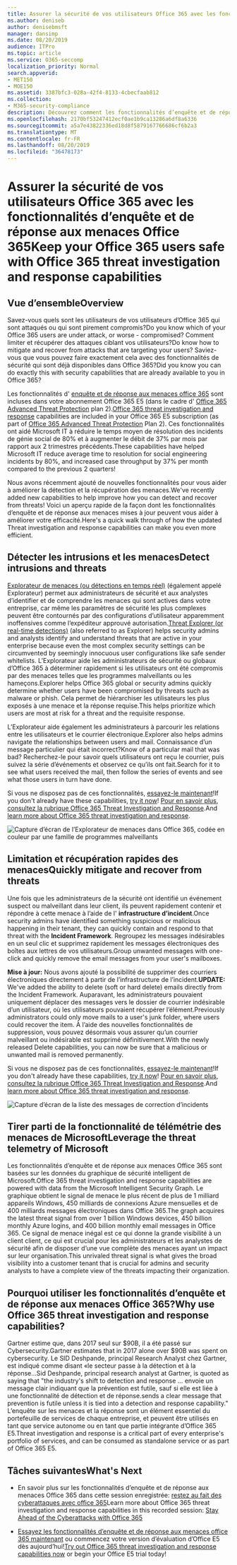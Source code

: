 ```yaml
---
title: Assurer la sécurité de vos utilisateurs Office 365 avec les fonctionnalités d’enquête et de réponse aux menaces Office 365
ms.author: deniseb
author: denisebmsft
manager: dansimp
ms.date: 08/20/2019
audience: ITPro
ms.topic: article
ms.service: O365-seccomp
localization_priority: Normal
search.appverid:
- MET150
- MOE150
ms.assetid: 3387bfc3-028a-42f4-8133-4cbecfaab812
ms.collection:
- M365-security-compliance
description: Découvrez comment les fonctionnalités d’enquête et de réponse aux menaces Office 365 peuvent aider votre organisation à détecter les intrusions et les menaces, ainsi qu’à limiter et récupérer rapidement les menaces.
ms.openlocfilehash: 2170bf53247412ecf0ae1b9ca13286a6df8a6336
ms.sourcegitcommit: a5a7e43822336ed18d8f5879167766686cf6b2a3
ms.translationtype: MT
ms.contentlocale: fr-FR
ms.lasthandoff: 08/20/2019
ms.locfileid: "36478173"
---
```

# <a name="keep-your-office-365-users-safe-with-office-365-threat-investigation-and-response-capabilities"></a><span data-ttu-id="9d7ba-103">Assurer la sécurité de vos utilisateurs Office 365 avec les fonctionnalités d’enquête et de réponse aux menaces Office 365</span><span class="sxs-lookup"><span data-stu-id="9d7ba-103">Keep your Office 365 users safe with Office 365 threat investigation and response capabilities</span></span>

## <a name="overview"></a><span data-ttu-id="9d7ba-104">Vue d’ensemble</span><span class="sxs-lookup"><span data-stu-id="9d7ba-104">Overview</span></span>

<span data-ttu-id="9d7ba-105">Savez-vous quels sont les utilisateurs de vos utilisateurs d’Office 365 qui sont attaqués ou qui sont pirement compromis?</span><span class="sxs-lookup"><span data-stu-id="9d7ba-105">Do you know which of your Office 365 users are under attack, or worse - compromised?</span></span> <span data-ttu-id="9d7ba-106">Comment limiter et récupérer des attaques ciblant vos utilisateurs?</span><span class="sxs-lookup"><span data-stu-id="9d7ba-106">Do know how to mitigate and recover from attacks that are targeting your users?</span></span> <span data-ttu-id="9d7ba-107">Saviez-vous que vous pouvez faire exactement cela avec des fonctionnalités de sécurité qui sont déjà disponibles dans Office 365?</span><span class="sxs-lookup"><span data-stu-id="9d7ba-107">Did you know you can do exactly this with security capabilities that are already available to you in Office 365?</span></span> 
  
<span data-ttu-id="9d7ba-108">Les fonctionnalités d' [enquête et de réponse aux menaces office 365](office-365-ti.md) sont incluses dans votre abonnement Office 365 E5 (dans le cadre d' [Office 365 Advanced Threat Protection](office-365-atp.md) plan 2).</span><span class="sxs-lookup"><span data-stu-id="9d7ba-108">[Office 365 threat investigation and response](office-365-ti.md) capabilities are included in your Office 365 E5 subscription (as part of [Office 365 Advanced Threat Protection](office-365-atp.md) Plan 2).</span></span> <span data-ttu-id="9d7ba-109">Ces fonctionnalités ont aidé Microsoft IT à réduire le temps moyen de résolution des incidents de génie social de 80% et à augmenter le débit de 37% par mois par rapport aux 2 trimestres précédents.</span><span class="sxs-lookup"><span data-stu-id="9d7ba-109">These capabilities have helped Microsoft IT reduce average time to resolution for social engineering incidents by 80%, and increased case throughput by 37% per month compared to the previous 2 quarters!</span></span> 

<span data-ttu-id="9d7ba-110">Nous avons récemment ajouté de nouvelles fonctionnalités pour vous aider à améliorer la détection et la récupération des menaces.</span><span class="sxs-lookup"><span data-stu-id="9d7ba-110">We've recently added new capabilities to help improve how you can detect and recover from threats!</span></span> <span data-ttu-id="9d7ba-111">Voici un aperçu rapide de la façon dont les fonctionnalités d’enquête et de réponse aux menaces mises à jour peuvent vous aider à améliorer votre efficacité.</span><span class="sxs-lookup"><span data-stu-id="9d7ba-111">Here's a quick walk through of how the updated Threat investigation and response capabilities can make you even more efficient.</span></span>
  
## <a name="detect-intrusions-and-threats"></a><span data-ttu-id="9d7ba-112">Détecter les intrusions et les menaces</span><span class="sxs-lookup"><span data-stu-id="9d7ba-112">Detect intrusions and threats</span></span>

<span data-ttu-id="9d7ba-113">[Explorateur de menaces (ou détections en temps réel)](threat-explorer.md) (également appelé Explorateur) permet aux administrateurs de sécurité et aux analystes d’identifier et de comprendre les menaces qui sont actives dans votre entreprise, car même les paramètres de sécurité les plus complexes peuvent être contournés par des configurations d’utilisateur apparemment inoffensives comme l’expéditeur approuvé autorisation.</span><span class="sxs-lookup"><span data-stu-id="9d7ba-113">[Threat Explorer (or real-time detections)](threat-explorer.md) (also referred to as Explorer) helps security admins and analysts identify and understand threats that are active in your enterprise because even the most complex security settings can be circumvented by seemingly innocuous user configurations like safe sender whitelists.</span></span> <span data-ttu-id="9d7ba-114">L’Explorateur aide les administrateurs de sécurité ou globaux d’Office 365 à déterminer rapidement si les utilisateurs ont été compromis par des menaces telles que les programmes malveillants ou les hameçons.</span><span class="sxs-lookup"><span data-stu-id="9d7ba-114">Explorer helps Office 365 global or security admins quickly determine whether users have been compromised by threats such as malware or phish.</span></span> <span data-ttu-id="9d7ba-115">Cela permet de hiérarchiser les utilisateurs les plus exposés à une menace et la réponse requise.</span><span class="sxs-lookup"><span data-stu-id="9d7ba-115">This helps prioritize which users are most at risk for a threat and the requisite response.</span></span> 
  
<span data-ttu-id="9d7ba-116">L’Explorateur aide également les administrateurs à parcourir les relations entre les utilisateurs et le courrier électronique.</span><span class="sxs-lookup"><span data-stu-id="9d7ba-116">Explorer also helps admins navigate the relationships between users and mail.</span></span> <span data-ttu-id="9d7ba-117">Connaissance d’un message particulier qui était incorrect?</span><span class="sxs-lookup"><span data-stu-id="9d7ba-117">Know of a particular mail that was bad?</span></span> <span data-ttu-id="9d7ba-118">Recherchez-le pour savoir quels utilisateurs ont reçu le courrier, puis suivez la série d’événements et observez ce qu’ils ont fait.</span><span class="sxs-lookup"><span data-stu-id="9d7ba-118">Search for it to see what users received the mail, then follow the series of events and see what those users in turn have done.</span></span>

<span data-ttu-id="9d7ba-119">Si vous ne disposez pas de ces fonctionnalités, [essayez-le maintenant](https://aka.ms/tryo365threatintel3)!</span><span class="sxs-lookup"><span data-stu-id="9d7ba-119">If you don't already have these capabilities, [try it now](https://aka.ms/tryo365threatintel3)!</span></span> <span data-ttu-id="9d7ba-120">[Pour en savoir plus, consultez la rubrique Office 365 Threat Investigation and Response](https://aka.ms/readmoreabouto365threatintel).</span><span class="sxs-lookup"><span data-stu-id="9d7ba-120">And [learn more about Office 365 threat investigation and response](https://aka.ms/readmoreabouto365threatintel).</span></span>
  
![Capture d’écran de l’Explorateur de menaces dans Office 365, codée en couleur par une famille de programmes malveillants](media/591338dd-252a-437d-b5f2-87aa42e74b0c.png)
  
## <a name="quickly-mitigate-and-recover-from-threats"></a><span data-ttu-id="9d7ba-122">Limitation et récupération rapides des menaces</span><span class="sxs-lookup"><span data-stu-id="9d7ba-122">Quickly mitigate and recover from threats</span></span>

<span data-ttu-id="9d7ba-123">Une fois que les administrateurs de la sécurité ont identifié un événement suspect ou malveillant dans leur client, ils peuvent rapidement contenir et répondre à cette menace à l’aide de l' **infrastructure d’incident**.</span><span class="sxs-lookup"><span data-stu-id="9d7ba-123">Once security admins have identified something suspicious or malicious happening in their tenant, they can quickly contain and respond to that threat with the **Incident Framework**.</span></span> <span data-ttu-id="9d7ba-124">Regroupez les messages indésirables en un seul clic et supprimez rapidement les messages électroniques des boîtes aux lettres de vos utilisateurs.</span><span class="sxs-lookup"><span data-stu-id="9d7ba-124">Group unwanted messages with one-click and quickly remove the email messages from your user's mailboxes.</span></span> 
  
 <span data-ttu-id="9d7ba-125">**Mise à jour:** Nous avons ajouté la possibilité de supprimer des courriers électroniques directement à partir de l’infrastructure de l’incident.</span><span class="sxs-lookup"><span data-stu-id="9d7ba-125">**UPDATE:** We've added the ability to delete (soft or hard delete) emails directly from the Incident Framework.</span></span> <span data-ttu-id="9d7ba-126">Auparavant, les administrateurs pouvaient uniquement déplacer des messages vers le dossier de courrier indésirable d’un utilisateur, où les utilisateurs pouvaient récupérer l’élément.</span><span class="sxs-lookup"><span data-stu-id="9d7ba-126">Previously administrators could only move mails to a user's junk folder, where users could recover the item.</span></span> <span data-ttu-id="9d7ba-127">À l’aide des nouvelles fonctionnalités de suppression, vous pouvez désormais vous assurer qu’un courrier malveillant ou indésirable est supprimé définitivement.</span><span class="sxs-lookup"><span data-stu-id="9d7ba-127">With the newly released Delete capabilities, you can now be sure that a malicious or unwanted mail is removed permanently.</span></span> 
  
<span data-ttu-id="9d7ba-128">Si vous ne disposez pas de ces fonctionnalités, [essayez-le maintenant](https://aka.ms/tryo365threatintel3)!</span><span class="sxs-lookup"><span data-stu-id="9d7ba-128">If you don't already have these capabilities, [try it now](https://aka.ms/tryo365threatintel3)!</span></span> <span data-ttu-id="9d7ba-129">[Pour en savoir plus, consultez la rubrique Office 365 Threat Investigation and Response](https://aka.ms/readmoreabouto365threatintel).</span><span class="sxs-lookup"><span data-stu-id="9d7ba-129">And [learn more about Office 365 threat investigation and response](https://aka.ms/readmoreabouto365threatintel).</span></span>
  
![Capture d’écran de la liste des messages de correction d’incidents](media/9d8452d3-d8d2-4b26-81f9-76396e08dd17.png)
  
## <a name="leverage-the-threat-telemetry-of-microsoft"></a><span data-ttu-id="9d7ba-131">Tirer parti de la fonctionnalité de télémétrie des menaces de Microsoft</span><span class="sxs-lookup"><span data-stu-id="9d7ba-131">Leverage the threat telemetry of Microsoft</span></span>

<span data-ttu-id="9d7ba-132">Les fonctionnalités d’enquête et de réponse aux menaces Office 365 sont basées sur les données du graphique de sécurité intelligent de Microsoft.</span><span class="sxs-lookup"><span data-stu-id="9d7ba-132">Office 365 threat investigation and response capabilities are powered with data from the Microsoft Intelligent Security Graph.</span></span> <span data-ttu-id="9d7ba-133">Le graphique obtient le signal de menace le plus récent de plus de 1 milliard appareils Windows, 450 milliards de connexions Azure mensuelles et de 400 milliards messages électroniques dans Office 365.</span><span class="sxs-lookup"><span data-stu-id="9d7ba-133">The graph acquires the latest threat signal from over 1 billion Windows devices, 450 billion monthly Azure logins, and 400 billion monthly email messages in Office 365.</span></span> <span data-ttu-id="9d7ba-134">Ce signal de menace inégal est ce qui donne la grande visibilité à un client client, ce qui est crucial pour les administrateurs et les analystes de sécurité afin de disposer d’une vue complète des menaces ayant un impact sur leur organisation.</span><span class="sxs-lookup"><span data-stu-id="9d7ba-134">This unrivaled threat signal is what gives the broad visibility into a customer tenant that is crucial for admins and security analysts to have a complete view of the threats impacting their organization.</span></span> 
  
## <a name="why-use-office-365-threat-investigation-and-response-capabilities"></a><span data-ttu-id="9d7ba-135">Pourquoi utiliser les fonctionnalités d’enquête et de réponse aux menaces Office 365?</span><span class="sxs-lookup"><span data-stu-id="9d7ba-135">Why use Office 365 threat investigation and response capabilities?</span></span>

<span data-ttu-id="9d7ba-136">Gartner estime que, dans 2017 seul sur $90B, il a été passé sur Cybersecurity.</span><span class="sxs-lookup"><span data-stu-id="9d7ba-136">Gartner estimates that in 2017 alone over $90B was spent on cybersecurity.</span></span> <span data-ttu-id="9d7ba-137">Le SID Deshpande, principal Research Analyst chez Gartner, est indiqué comme disant «le secteur passe à la détection et à la réponse...</span><span class="sxs-lookup"><span data-stu-id="9d7ba-137">Sid Deshpande, principal research analyst at Gartner, is quoted as saying that "the industry's shift to detection and response …</span></span> <span data-ttu-id="9d7ba-138">envoie un message clair indiquant que la prévention est futile, sauf si elle est liée à une fonctionnalité de détection et de réponse.</span><span class="sxs-lookup"><span data-stu-id="9d7ba-138">sends a clear message that prevention is futile unless it is tied into a detection and response capability."</span></span> <span data-ttu-id="9d7ba-139">L’enquête sur les menaces et la réponse sont un élément essentiel du portefeuille de services de chaque entreprise, et peuvent être utilisés en tant que service autonome ou en tant que partie intégrante d’Office 365 E5.</span><span class="sxs-lookup"><span data-stu-id="9d7ba-139">Threat investigation and response is a critical part of every enterprise's portfolio of services, and can be consumed as standalone service or as part of Office 365 E5.</span></span>
  
## <a name="whats-next"></a><span data-ttu-id="9d7ba-140">Tâches suivantes</span><span class="sxs-lookup"><span data-stu-id="9d7ba-140">What's Next</span></span>

- <span data-ttu-id="9d7ba-141">En savoir plus sur les fonctionnalités d’enquête et de réponse aux menaces Office 365 dans cette session enregistrée: [restez au fait des cyberattaques avec office 365](https://myignite.microsoft.com/videos/53723)</span><span class="sxs-lookup"><span data-stu-id="9d7ba-141">Learn more about Office 365 threat investigation and response capabilities  in this recorded session: [Stay Ahead of the Cyberattacks with Office 365](https://myignite.microsoft.com/videos/53723)</span></span>
    
- <span data-ttu-id="9d7ba-142">[Essayez les fonctionnalités d’enquête et de réponse aux menaces office 365 maintenant](https://aka.ms/tryo365threatintel3) ou commencez votre version d’évaluation d’Office E5 dès aujourd’hui!</span><span class="sxs-lookup"><span data-stu-id="9d7ba-142">[Try out Office 365 threat investigation and response capabilities now](https://aka.ms/tryo365threatintel3) or begin your Office E5 trial today!</span></span> 
    

